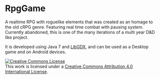 # RpgGame

A realtime RPG with roguelike elements that was created as an homage to the old cRPG genre. Featuring real time combat with pausing system.
Currently abandoned, this is one of the many iterations of a multi year D&D like project.

It is developed using Java 7 and <a href="https://libgdx.badlogicgames.com/">LibGDX</a>, and can be used as a Desktop game and on Android devices.

<a rel="license" href="http://creativecommons.org/licenses/by/4.0/"><img alt="Creative Commons License" style="border-width:0" src="https://i.creativecommons.org/l/by/4.0/88x31.png" /></a><br />This work is licensed under a <a rel="license" href="http://creativecommons.org/licenses/by/4.0/">Creative Commons Attribution 4.0 International License</a>.
